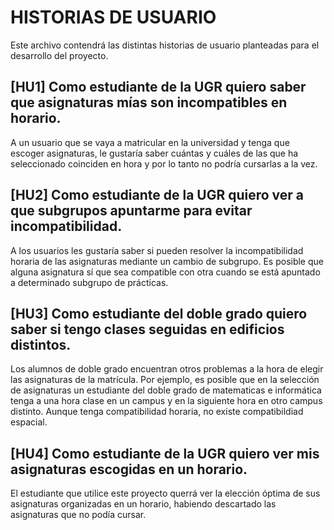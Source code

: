 # HISTORIAS DE USUARIO

Este archivo contendrá las distintas historias de usuario planteadas para el desarrollo del proyecto.

## [HU1] Como estudiante de la UGR quiero saber que asignaturas mías son incompatibles en horario.

A un usuario que se vaya a matricular en la universidad y tenga que escoger asignaturas, le gustaría saber cuántas y cuáles de las que ha seleccionado coinciden en hora y por lo tanto no podría cursarlas a la vez.

## [HU2] Como estudiante de la UGR quiero ver a que subgrupos apuntarme para evitar incompatibilidad.

A los usuarios les gustaría saber si pueden resolver la incompatibilidad horaria de las asignaturas mediante un cambio de subgrupo. Es posible que alguna asignatura sí que sea compatible con otra cuando se está apuntado a determinado subgrupo de prácticas.

## [HU3] Como estudiante del doble grado quiero saber si tengo clases seguidas en edificios distintos.

Los alumnos de doble grado encuentran otros problemas a la hora de elegir las asignaturas de la matrícula. Por ejemplo, es posible que en la selección de asignaturas un estudiante del doble grado de matematicas e informática tenga a una hora clase en un campus y en la siguiente hora en otro campus distinto. Aunque tenga compatibilidad horaria, no existe compatibildiad espacial. 

## [HU4] Como estudiante de la UGR quiero ver mis asignaturas escogidas en un horario.

El estudiante que utilice este proyecto querrá ver la elección óptima de sus asignaturas organizadas en un horario, habiendo descartado las asignaturas que no podía cursar.

